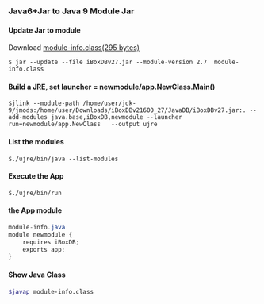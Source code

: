 ### Java6+Jar to Java 9 Module Jar


#### Update Jar to module
Download [module-info.class(295 bytes)](https://github.com/iboxdb/forjava/blob/master/java9/module-info.class)
```bush
$ jar --update --file iBoxDBv27.jar --module-version 2.7  module-info.class
```


#### Build a JRE, set launcher = newmodule/app.NewClass.Main() 
```bush
$jlink --module-path /home/user/jdk-9/jmods:/home/user/Downloads/iBoxDBv21600_27/JavaDB/iBoxDBv27.jar:. --add-modules java.base,iBoxDB,newmodule --launcher run=newmodule/app.NewClass   --output ujre
```

#### List the modules
```bush
$./ujre/bin/java --list-modules
```


#### Execute the App
```bush
$./ujre/bin/run
```
 
 
#### the App module
```java
module-info.java
module newmodule {
    requires iBoxDB;
    exports app;
}
```

#### Show Java Class
```sh
$javap module-info.class
```

